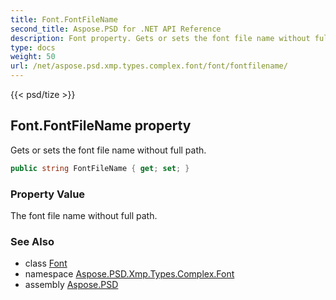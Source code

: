 ```yaml
---
title: Font.FontFileName
second_title: Aspose.PSD for .NET API Reference
description: Font property. Gets or sets the font file name without full path
type: docs
weight: 50
url: /net/aspose.psd.xmp.types.complex.font/font/fontfilename/
---
```

{{< psd/tize >}}
## Font.FontFileName property

Gets or sets the font file name without full path.

```csharp
public string FontFileName { get; set; }
```

### Property Value

The font file name without full path.

### See Also

* class [Font](../)
* namespace [Aspose.PSD.Xmp.Types.Complex.Font](../../font/)
* assembly [Aspose.PSD](../../../)


